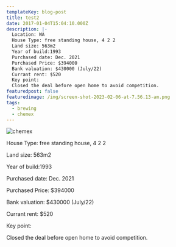 ```yaml
---
templateKey: blog-post
title: test2
date: 2017-01-04T15:04:10.000Z
description: |-
  Location: WA
  House Type: free standing house, 4 2 2
  Land size: 563m2
  Year of build:1993
  Purchased date: Dec. 2021
  Purchased Price: $394000
  Bank valuation: $430000 (July/22)
  Currant rent: $520
  Key point:
  Closed the deal before open home to avoid competition.
featuredpost: false
featuredimage: /img/screen-shot-2023-02-06-at-7.56.13-am.png
tags:
  - brewing
  - chemex
---
```

![chemex](/img/screen-shot-2023-02-06-at-7.47.54-am.png)

House Type: free standing house, 4 2 2

Land size: 563m2

Year of build:1993

Purchased date: Dec. 2021

Purchased Price: $394000

Bank valuation: $430000 (July/22)

Currant rent: $520

Key point:

Closed the deal before open home to avoid competition.